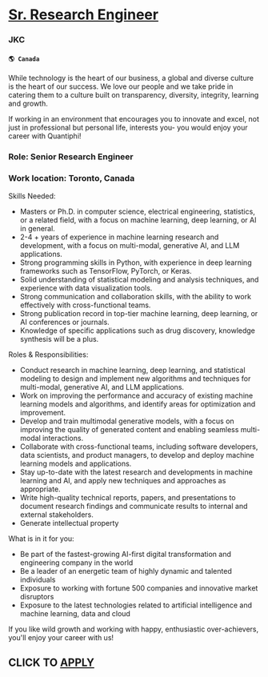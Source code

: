 # [Sr. Research Engineer](https://www.remotewlb.com/apply/sr-research-engineer)  
### JKC  
#### `🌎 Canada`  

While technology is the heart of our business, a global and diverse culture is the heart of our success. We love our people and we take pride in catering them to a culture built on transparency, diversity, integrity, learning and growth.  
  
  
If working in an environment that encourages you to innovate and excel, not just in professional but personal life, interests you- you would enjoy your career with Quantiphi!

### Role: Senior Research Engineer

### Work location: Toronto, Canada

Skills Needed:

  * Masters or Ph.D. in computer science, electrical engineering, statistics, or a related field, with a focus on machine learning, deep learning, or AI in general.
  * 2-4 + years of experience in machine learning research and development, with a focus on multi-modal, generative AI, and LLM applications.
  * Strong programming skills in Python, with experience in deep learning frameworks such as TensorFlow, PyTorch, or Keras.
  * Solid understanding of statistical modeling and analysis techniques, and experience with data visualization tools.
  * Strong communication and collaboration skills, with the ability to work effectively with cross-functional teams.
  * Strong publication record in top-tier machine learning, deep learning, or AI conferences or journals.
  * Knowledge of specific applications such as drug discovery, knowledge synthesis will be a plus.

Roles & Responsibilities:

  * Conduct research in machine learning, deep learning, and statistical modeling to design and implement new algorithms and techniques for multi-modal, generative AI, and LLM applications.
  * Work on improving the performance and accuracy of existing machine learning models and algorithms, and identify areas for optimization and improvement.
  * Develop and train multimodal generative models, with a focus on improving the quality of generated content and enabling seamless multi-modal interactions.
  * Collaborate with cross-functional teams, including software developers, data scientists, and product managers, to develop and deploy machine learning models and applications.
  * Stay up-to-date with the latest research and developments in machine learning and AI, and apply new techniques and approaches as appropriate.
  * Write high-quality technical reports, papers, and presentations to document research findings and communicate results to internal and external stakeholders.
  * Generate intellectual property

What is in it for you:

  * Be part of the fastest-growing AI-first digital transformation and engineering company in the world
  * Be a leader of an energetic team of highly dynamic and talented individuals
  * Exposure to working with fortune 500 companies and innovative market disruptors
  * Exposure to the latest technologies related to artificial intelligence and machine learning, data and cloud

If you like wild growth and working with happy, enthusiastic over-achievers, you'll enjoy your career with us!

  
## CLICK TO [APPLY](https://www.remotewlb.com/apply/sr-research-engineer)

